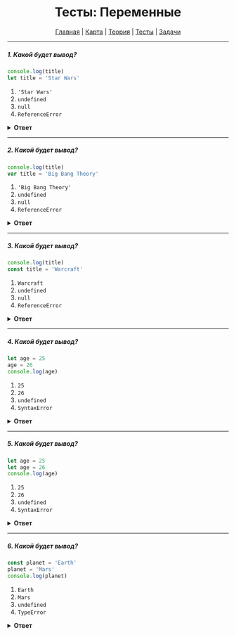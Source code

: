 <div align="center">

# Тесты: Переменные

[Главная](https://github.com/dollaween/junior-roadmap/)
|
[Карта](/roadmap/README.md)
|
[Теория](/theory/README.md)
|
[Тесты](/tests/README.md)
|
[Задачи](/tasks/README.md)

</div>

---

##### 1. Какой будет вывод?

```javascript
console.log(title)
let title = 'Star Wars'
```

1. `'Star Wars'`
2. `undefined`
3. `null`
4. `ReferenceError`

<details><summary><b>Ответ</b></summary>
<p>

**Ответ: 4**

На момент вывода `title` в `console.log()` переменной еще не присвоено никакое значение, даже `undefined`.

</p>
</details>

---

##### 2. Какой будет вывод?

```javascript
console.log(title)
var title = 'Big Bang Theory'
```

1. `'Big Bang Theory'`
2. `undefined`
3. `null`
4. `ReferenceError`

<details><summary><b>Ответ</b></summary>
<p>

**Ответ: 2**

Объявление переменной через ключевое слово `var` отличается от объявления переменной через ключевое слово `let`:
- `var` — объявляет переменную и присваивает ей undefined.
- `let` — только объявляет переменную.

</p>
</details>

---

##### 3. Какой будет вывод?

```javascript
console.log(title)
const title = 'Warcraft'
```

1. `Warcraft`
2. `undefined`
3. `null`
4. `ReferenceError`

<details><summary><b>Ответ</b></summary>
<p>

**Ответ: 4**

Объявление переменной через ключевое слово `const` аналогично объявлению переменной через ключевое слово `let`.

</p>
</details>

---

##### 4. Какой будет вывод?

```javascript
let age = 25
age = 26
console.log(age)
```

1. `25`
2. `26`
3. `undefined`
4. `SyntaxError`

<details><summary><b>Ответ</b></summary>
<p>

**Ответ: 2**

Значение переменных, объявленных через `let`, можно изменять.

</p>
</details>

---

##### 5. Какой будет вывод?

```javascript
let age = 25
let age = 26
console.log(age)
```

1. `25`
2. `26`
3. `undefined`
4. `SyntaxError`

<details><summary><b>Ответ</b></summary>
<p>

**Ответ: 4**

В памяти уже существует переменная с идентификатором `age`. Поэтому повторное объявление переменной вызовет ошибку `SyntaxError`.

</p>
</details>

---

##### 6. Какой будет вывод?

```javascript
const planet = 'Earth'
planet = 'Mars'
console.log(planet)
```

1. `Earth`
2. `Mars`
3. `undefined`
4. `TypeError`

<details><summary><b>Ответ</b></summary>
<p>

**Ответ: 4**

Ключевое слово `const` объявляет константу. При попытке изменить константу — будет выброшена ошибка.

</p>
</details>


